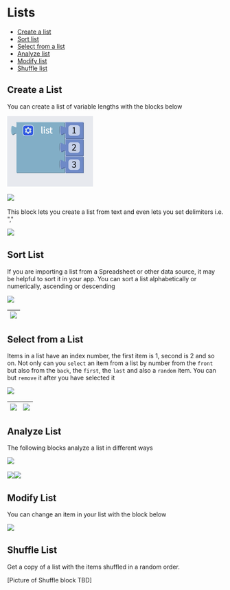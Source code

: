 # Lists

* [Create a list](lists.md#create-a-list)
* [Sort list](lists.md#sort-list)
* [Select from a list](lists.md#select-from-a-list)
* [Analyze list](lists.md#analyze-list)
* [Modify list](lists.md#modify-list)
* [Shuffle list](lists.md#shuffle-list)

## Create a List

You can create a list of variable lengths with the blocks below

![](.gitbook/assets/image%20%2815%29.png)

![](.gitbook/assets/blocks-lists-fig-3.png)

This block lets you create a list from text and even lets you set delimiters i.e. ","

![](.gitbook/assets/blocks-lists-fig-8.png)

## Sort List

If you are importing a list from a Spreadsheet or other data source, it may be helpful to sort it in your app. You can sort a list alphabetically or numerically, ascending or descending

![](.gitbook/assets/blocks-lists-fig-9.png)

| ![](.gitbook/assets/blocks-lists-fig-10.png) |
| :--- |


## Select from a List

Items in a list have an index number, the first item is 1, second is 2 and so on. Not only can you `select` an item from a list by number from the `front` but also from the `back`, the `first`, the `last` and also a `random` item. You can but `remove` it after you have selected it

![](.gitbook/assets/blocks-lists-fig-5.png)

| ![](.gitbook/assets/blocks-lists-fig-12.png) | ![](.gitbook/assets/blocks-lists-fig-13.png) |
| :--- | :--- |


## Analyze List

The following blocks analyze a list in different ways

![](.gitbook/assets/blocks-lists-fig-4.png)

![](.gitbook/assets/blocks-lists-fig-1.png)![](.gitbook/assets/blocks-lists-fig-7.png)

## Modify List

You can change an item in your list with the block below

![](.gitbook/assets/blocks-lists-fig-6.png)

## Shuffle List

Get a copy of a list with the items shuffled in a random order.

\[Picture of Shuffle block TBD\]

